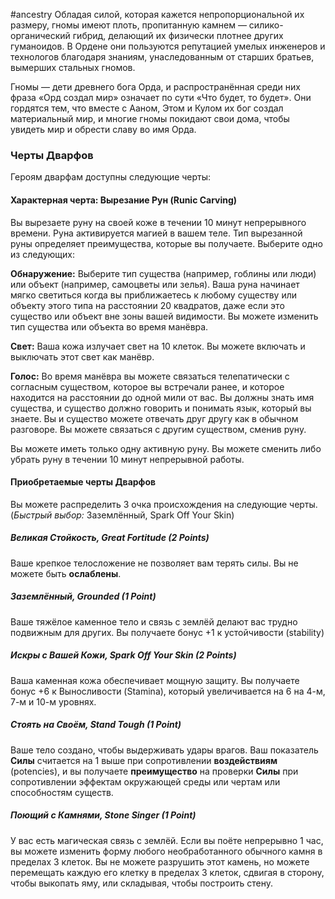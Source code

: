 #ancestry 
Обладая силой, которая кажется непропорциональной их размеру, гномы имеют плоть, пропитанную камнем — силико-органический гибрид, делающий их физически плотнее других гуманоидов. В Ордене они пользуются репутацией умелых инженеров и технологов благодаря знаниям, унаследованным от старших братьев, вымерших стальных гномов.

Гномы — дети древнего бога Орда, и распространённая среди них фраза «Орд создал мир» означает по сути «Что будет, то будет». Они гордятся тем, что вместе с Ааном, Этом и Кулом их бог создал материальный мир, и многие гномы покидают свои дома, чтобы увидеть мир и обрести славу во имя Орда.

### Черты Дварфов

Героям дварфам доступны следующие черты:

#### Характерная черта: Вырезание Рун (Runic Carving)
Вы вырезаете руну на своей коже в течении 10 минут непрерывного времени. Руна активируется магией в вашем теле. Тип вырезанной руны определяет преимущества, которые вы получаете. Выберите одно из следующих:

**Обнаружение:** Выберите тип существа (например, гоблины или люди) или объект (например, самоцветы или зелья). Ваша руна начинает мягко светиться когда вы приближаетесь к любому существу или объекту этого типа на расстоянии 20 квадратов, даже если это существо или объект вне зоны вашей видимости. Вы можете изменить тип существа или объекта во время манёвра.

**Свет:** Ваша кожа излучает свет на 10 клеток. Вы можете включать и выключать этот свет как манёвр.

**Голос:** Во время манёвра вы можете связаться телепатически с согласным существом, которое вы встречали ранее, и которое находится на расстоянии до одной мили от вас. Вы должны знать имя существа, и существо должно говорить и понимать язык, который вы знаете. Вы и существо можете отвечать друг другу как в обычном разговоре. Вы можете связаться с другим существом, сменив руну.

Вы можете иметь только одну активную руну. Вы можете сменить либо убрать руну в течении 10 минут непрерывной работы.

#### Приобретаемые черты Дварфов

Вы можете распределить 3 очка происхождения на следующие черты. (*Быстрый выбор:* Заземлённый, Spark Off Your Skin)
##### Великая Стойкость, Great Fortitude (2 Points)
Ваше крепкое телосложение не позволяет вам терять силы. Вы не можете быть **ослаблены**.
##### Заземлённый, Grounded (1 Point)
Ваше тяжёлое каменное тело и связь с землёй делают вас трудно подвижным для других. Вы получаете бонус +1 к устойчивости (stability)
##### Искры с Вашей Кожи, Spark Off Your Skin (2 Points)
Ваша каменная кожа обеспечивает мощную защиту. Вы получаете бонус +6 к Выносливости (Stamina), который увеличивается на 6 на 4-м, 7-м и 10-м уровнях.
##### Стоять на Своём, Stand Tough (1 Point)
Ваше тело создано, чтобы выдерживать удары врагов. Ваш показатель **Силы** считается на 1 выше при сопротивлении **воздействиям** (potencies), и вы получаете **преимущество** на проверки **Силы** при сопротивлении эффектам окружающей среды или чертам или способностям существ.
##### Поющий с Камнями, Stone Singer (1 Point)
У вас есть магическая связь с землёй. Если вы поёте непрерывно 1 час, вы можете изменить форму любого необработанного обычного камня в пределах 3 клеток. Вы не можете разрушить этот камень, но можете перемещать каждую его клетку в пределах 3 клеток, сдвигая в сторону, чтобы выкопать яму, или складывая, чтобы построить стену.